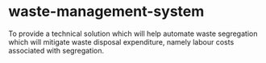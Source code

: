 # waste-management-system
To provide a technical solution which will help automate waste segregation which will mitigate waste disposal expenditure, namely labour costs associated with segregation.
